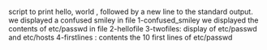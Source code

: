 script to print hello, world , followed by a new line to the standard output. 
 we displayed a confused smiley in file 1-confused_smiley
 we displayed the contents of etc/passwd in file 2-hellofile
 3-twofiles: display of etc/passwd and etc/hosts 
4-firstlines : contents the 10 first lines of etc/passwd
